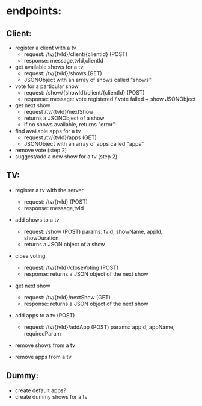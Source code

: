 endpoints:
==========

Client:
-------
* register a client with a tv
    * request: /tv/{tvId}/client/{clientId} (POST)
    * response: message,tvId,clientId
* get available shows for a tv
    * request: /tv/{tvId}/shows (GET)
    * JSONObject with an array of shows called "shows"
* vote for a particular show
    * request: /show/{showId}/client/{clientId} (POST)
    * response: message: vote registered / vote failed + show JSONObject
* get next show
    * request /tv/{tvId}/nextShow
    * returns a JSONObject of a show
    * if no shows available, returns "error"
* find available apps for a tv
    * request /tv/{tvId}/apps (GET)
    * JSONObject with an array of apps called "apps"
* remove vote (step 2)
* suggest/add a new show for a tv (step 2)

TV:
---
* register a tv with the server
    * request: /tv/{tvId} (POST)
    * response: message,tvId
* add shows to a tv
    * request: /show (POST) params: tvId, showName, appId, showDuration
    * returns a JSON object of a show
* close voting
    * request: /tv/{tvId}/closeVoting (POST)
    * response: returns a JSON object of the next show
* get next show
    * request: /tv/{tvId}/nextShow (GET)
    * response: returns a JSON object of the next show
* add apps to a tv (POST)
    * request: /tv/{tvId}/addApp (POST) params:	appId, appName, requiredParam

* remove shows from a tv
* remove apps from a tv


Dummy:
------
* create default apps?
* create dummy shows for a tv